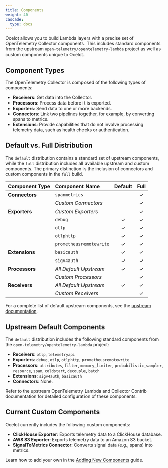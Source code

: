 ```yaml
---
title: Components
weight: 40
cascade:
  type: docs
---
```


Ocelot allows you to build Lambda layers with a precise set of OpenTelemetry Collector components. This includes standard components from the upstream `open-telemetry/opentelemetry-lambda` project as well as custom components unique to Ocelot.

## Component Types

The OpenTelemetry Collector is composed of the following types of components:

- **Receivers**: Get data into the Collector.
- **Processors**: Process data before it is exported.
- **Exporters**: Send data to one or more backends.
- **Connectors**: Link two pipelines together, for example, by converting spans to metrics.
- **Extensions**: Provide capabilities that do not involve processing telemetry data, such as health checks or authentication.

## Default vs. Full Distribution

The `default` distribution contains a standard set of upstream components, while the `full` distribution includes all available upstream and custom components. The primary distinction is the inclusion of connectors and custom components in the `full` build.

| Component Type | Component Name | Default | Full |
| :--- | :--- | :---: | :---: |
| **Connectors** | `spanmetrics` | | ✓ |
| | *Custom Connectors* | | ✓ |
| **Exporters** | *Custom Exporters* | | ✓ |
| | `debug` | ✓ | ✓ |
| | `otlp` | ✓ | ✓ |
| | `otlphttp` | ✓ | ✓ |
| | `prometheusremotewrite`| ✓ | ✓ |
| **Extensions** | `basicauth` | ✓ | ✓ |
| | `sigv4auth` | ✓ | ✓ |
| **Processors** | *All Default Upstream* | ✓ | ✓ |
| | *Custom Processors* | | ✓ |
| **Receivers** | *All Default Upstream* | ✓ | ✓ |
| | *Custom Receivers* | | ✓ |

For a complete list of default upstream components, see the [upstream documentation](https://github.com/open-telemetry/opentelemetry-lambda).

## Upstream Default Components

The `default` distribution includes the following standard components from the `open-telemetry/opentelemetry-lambda` project:

*   **Receivers**: `otlp`, `telemetryapi`
*   **Exporters**: `debug`, `otlp`, `otlphttp`, `prometheusremotewrite`
*   **Processors**: `attributes`, `filter`, `memory_limiter`, `probabilistic_sampler`, `resource`, `span`, `coldstart`, `decouple`, `batch`
*   **Extensions**: `sigv4auth`, `basicauth`
*   **Connectors**: None.

Refer to the upstream OpenTelemetry Lambda and Collector Contrib documentation for detailed configuration of these components.

## Current Custom Components

Ocelot currently includes the following custom components:

-   **ClickHouse Exporter**: Exports telemetry data to a ClickHouse database.
-   **AWS S3 Exporter**: Exports telemetry data to an Amazon S3 bucket.
-   **SignalToMetrics Connector**: Converts signal data (e.g., spans) into metrics.

Learn how to add your own in the [Adding New Components](adding-components) guide. 